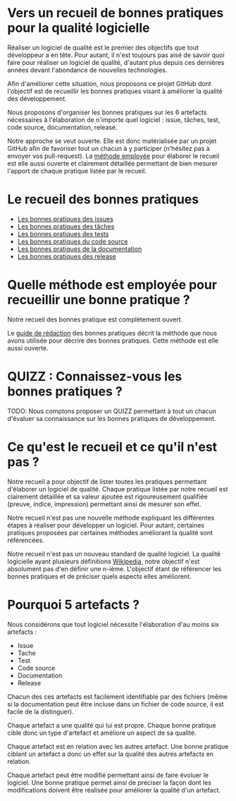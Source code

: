 Vers un recueil de bonnes pratiques pour la qualité logicielle
==============================================================

Réaliser un logiciel de qualité est le premier des objectifs que tout développeur a en tête. 
Pour autant, il n'est toujours pas aisé de savoir quoi faire pour réaliser un logiciel de qualité, d'autant plus depuis ces dernières années devant l'abondance de nouvelles technologies.

Afin d'améliorer cette situation, nous proposons ce projet GitHub dont l'objectif est de recueillir les bonnes pratiques visant à améliorer la qualité des développement.

Nous proposons d'organiser les bonnes pratiques sur les 6 artefacts nécessaires à l'élaboration de n'importe quel logiciel : issue, tâches, test, code source, documentation, release.

Notre approche se veut ouverte. Elle est donc matérialisée par un projet GitHub afin de favoriser tout un chacun à y participer (n'hésitez pas à envoyer vos pull-request). La [méthode employée](./METHODE.md) pour élaborer le recueil est elle aussi ouverte et clairement détaillée permettant de bien mesurer l'apport de chaque pratique listée par le recueil.

Le recueil des bonnes pratiques 
===============================

* [Les bonnes pratiques des issues](./issue/Issue.md)
* [Les bonnes pratiques des tâches](./tache/Tache.md)
* [Les bonnes pratiques des tests](./test/Test.md)
* [Les bonnes pratiques du code source](./code/Code.md)
* [Les bonnes pratiques de la documentation](./doc/Doc.md)
* [Les bonnes pratiques des release](./release/Release.md)



Quelle méthode est employée pour recueillir une bonne pratique ?
================================================================

Notre recueil des bonnes pratique est complètement ouvert. 

Le [guide de rédaction](./METHODE.md) des bonnes pratiques décrit la méthode que nous avons utilisée pour décrire des bonnes pratiques. Cette méthode est elle aussi ouverte.

QUIZZ : Connaissez-vous les bonnes pratiques ? 
==============================================

TODO: Nous comptons proposer un QUIZZ permettant à tout un chacun d'évaluer sa connaissance sur les bonnes pratiques de développement.



Ce qu'est le recueil et ce qu'il n'est pas ?
============================================

Notre recueil a pour objectif de lister toutes les pratiques permettant d'élaborer un logiciel de qualité. Chaque pratique listée par notre recueil est clairement détaillée et sa valeur ajoutée est rigoureusement qualifiée (preuve, indice, impression) permettant ainsi de mesurer son effet.

Notre recueil n'est pas une nouvelle méthode expliquant les différentes étapes à réaliser pour développer un logiciel. Pour autant, certaines pratiques proposées par certaines méthodes améliorant la qualité sont référencées.

Notre recueil n'est pas un nouveau standard de qualité logiciel. La qualité logicielle ayant plusieurs définitions [Wikipedia](https://fr.wikipedia.org/wiki/Qualit%C3%A9_logicielle), notre objectif n'est absolument pas d'en définir une n-ième. L'objectif étant de référencer les bonnes pratiques et de préciser quels aspects elles améliorent.


Pourquoi 5 artefacts ?
======================

Nous considérons que tout logiciel nécessite l'élaboration d'au moins six artefacts :
* Issue
* Tache
* Test
* Code source
* Documentation
* Release


Chacun des ces artefacts est facilement identifiable par des fichiers (même si la documentation peut être incluse dans un fichier de code source, il est facile de la distinguer). 

Chaque artefact a une qualité qui lui est propre. Chaque bonne pratique cible donc un type d'artefact et améliore un aspect de sa qualité.

Chaque artefact est en relation avec les autres artefact. Une bonne pratique ciblant un artefact a donc un effet sur la qualité des autres artefacts en relation. 

Chaque artefact peut être modifié permettant ainsi de faire évoluer le logiciel. Une bonne pratique permet ainsi de préciser la façon dont les modifications doivent être réalisée pour améliorer la qualité d'un artefact.



